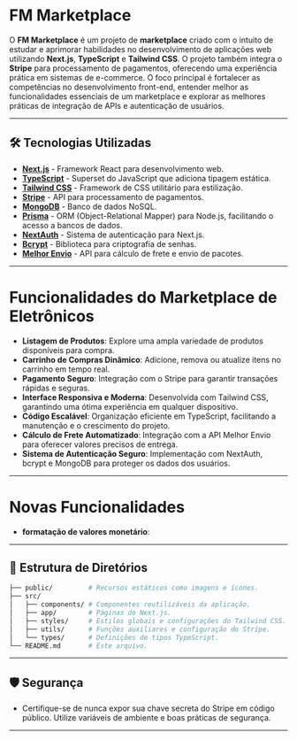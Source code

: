# FM Marketplace

O **FM Marketplace** é um projeto de **marketplace** criado com o intuito de estudar e aprimorar habilidades no desenvolvimento de aplicações web utilizando **Next.js**, **TypeScript** e **Tailwind CSS**. O projeto também integra o **Stripe** para processamento de pagamentos, oferecendo uma experiência prática em sistemas de e-commerce. O foco principal é fortalecer as competências no desenvolvimento front-end, entender melhor as funcionalidades essenciais de um marketplace e explorar as melhores práticas de integração de APIs e autenticação de usuários.

---

## 🛠️ Tecnologias Utilizadas

- **[Next.js](https://nextjs.org/)** - Framework React para desenvolvimento web.
- **[TypeScript](https://www.typescriptlang.org/)** - Superset do JavaScript que adiciona tipagem estática.
- **[Tailwind CSS](https://tailwindcss.com/)** - Framework de CSS utilitário para estilização.
- **[Stripe](https://stripe.com/)** - API para processamento de pagamentos.
- **[MongoDB](https://www.mongodb.com/pt-br)** - Banco de dados NoSQL.
- **[Prisma](https://www.prisma.io/)** - ORM (Object-Relational Mapper) para Node.js, facilitando o acesso a bancos de dados.
- **[NextAuth](https://next-auth.js.org/)** - Sistema de autenticação para Next.js.
- **[Bcrypt](https://www.npmjs.com/package/bcrypt)** - Biblioteca para criptografia de senhas.
- **[Melhor Envio](https://www.melhorenvio.com.br/)** - API para cálculo de frete e envio de pacotes.

---

# Funcionalidades do Marketplace de Eletrônicos

- **Listagem de Produtos**: Explore uma ampla variedade de produtos disponíveis para compra.
- **Carrinho de Compras Dinâmico**: Adicione, remova ou atualize itens no carrinho em tempo real.
- **Pagamento Seguro**: Integração com o Stripe para garantir transações rápidas e seguras.
- **Interface Responsiva e Moderna**: Desenvolvida com Tailwind CSS, garantindo uma ótima experiência em qualquer dispositivo.
- **Código Escalável**: Organização eficiente em TypeScript, facilitando a manutenção e o crescimento do projeto.
- **Cálculo de Frete Automatizado**: Integração com a API Melhor Envio para oferecer valores precisos de entrega.
- **Sistema de Autenticação Seguro**: Implementação com NextAuth, bcrypt e MongoDB para proteger os dados dos usuários.

---

# Novas Funcionalidades

- **formatação de valores monetário**:

---

## 📂 Estrutura de Diretórios

```bash
├── public/         # Recursos estáticos como imagens e ícones.
├── src/
│   ├── components/ # Componentes reutilizáveis da aplicação.
│   ├── app/        # Páginas do Next.js.
│   ├── styles/     # Estilos globais e configurações do Tailwind CSS.
│   ├── utils/      # Funções auxiliares e configuração do Stripe.
│   └── types/      # Definições de tipos TypeScript.
└── README.md       # Este arquivo.
```

---

## 🛡️ Segurança

- Certifique-se de nunca expor sua chave secreta do Stripe em código público. Utilize variáveis de ambiente e boas práticas de segurança.

---
